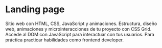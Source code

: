 # Landing page

Sitio web con HTML, CSS, JavaScript y animaciones. Estructura, diseño web, animaciones y microinteracciones de tu proyecto con CSS Grid. Accede al DOM  con JavaScript para interactuar con tus usuarios. Para práctica practicar habilidades como frontend developer.
